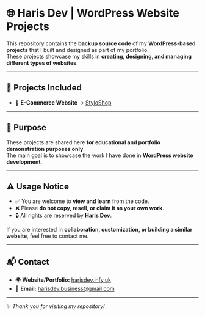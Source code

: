 # 🌐 Haris Dev | WordPress Website Projects  

This repository contains the **backup source code** of my **WordPress-based projects** that I built and designed as part of my portfolio.  
These projects showcase my skills in **creating, designing, and managing different types of websites**.  

---

## 📂 Projects Included  

- 🛒 **E-Commerce Website** → [StyloShop](https://styloshop.wuaze.com)  

---

## 🎯 Purpose  

These projects are shared here **for educational and portfolio demonstration purposes only**.  
The main goal is to showcase the work I have done in **WordPress website development**.  

---

## ⚠️ Usage Notice  

- ✅ You are welcome to **view and learn** from the code.  
- ❌ Please **do not copy, resell, or claim it as your own work**.  
- 🔒 All rights are reserved by **Haris Dev**.  

If you are interested in **collaboration, customization, or building a similar website**, feel free to contact me.  

---

## 📬 Contact  

- 🌍 **Website/Portfolio:** [harisdev.infy.uk](https://harisdev.infy.uk)  
- 📧 **Email:** harisdev.business@gmail.com  

---
✨ *Thank you for visiting my repository!*  
